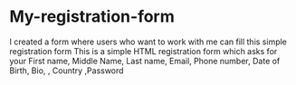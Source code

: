 # My-registration-form
I created a form where users who want to work with me can fill this simple registration form
This is a simple HTML registration form which asks for your First name, Middle Name, Last name, Email, Phone number, Date of Birth, Bio, , Country ,Password
